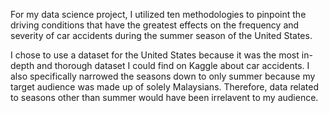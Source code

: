 For my data science project, I utilized ten methodologies to pinpoint the driving conditions that have the greatest effects on the frequency and severity of car accidents during the summer season of the United States.

I chose to use a dataset for the United States because it was the most in-depth and thorough dataset I could find on Kaggle about car accidents. I also specifically narrowed the seasons down to only summer because my target audience was made up of solely Malaysians. Therefore, data related to seasons other than summer would have been irrelavent to my audience.
